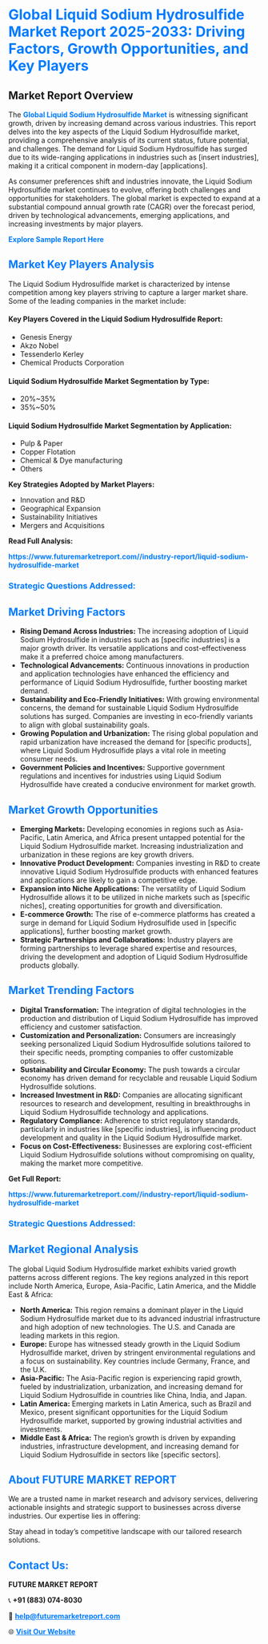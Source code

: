 <h1 style="color: #007BFF;">Global Liquid Sodium Hydrosulfide Market Report 2025-2033: Driving Factors, Growth Opportunities, and Key Players</h1>

<section id="overview">
<h2>Market Report Overview</h2>
<p>The <a href="https://www.futuremarketreport.com//industry-report/liquid-sodium-hydrosulfide-market" style="color: #007BFF; text-decoration: none;"><strong>Global Liquid Sodium Hydrosulfide Market</strong></a> is witnessing significant growth, driven by increasing demand across various industries. This report delves into the key aspects of the Liquid Sodium Hydrosulfide market, providing a comprehensive analysis of its current status, future potential, and challenges. The demand for Liquid Sodium Hydrosulfide has surged due to its wide-ranging applications in industries such as [insert industries], making it a critical component in modern-day [applications].</p>
<p>As consumer preferences shift and industries innovate, the Liquid Sodium Hydrosulfide market continues to evolve, offering both challenges and opportunities for stakeholders. The global market is expected to expand at a substantial compound annual growth rate (CAGR) over the forecast period, driven by technological advancements, emerging applications, and increasing investments by major players.</p>
</section>

<section id="overview">
<p><a href="https://www.futuremarketreport.com//request-sample/reportId=50499" style="color: #007BFF; text-decoration: none;"><strong>Explore Sample Report Here</strong></a></p>
</section>

<section id="key-players">
<h2 style="color: #007BFF;">Market Key Players Analysis</h2>
<p>The Liquid Sodium Hydrosulfide market is characterized by intense competition among key players striving to capture a larger market share. Some of the leading companies in the market include:</p>
<h4>Key Players Covered in the Liquid Sodium Hydrosulfide Report:</h4>
<ul><li>Genesis Energy</li><li>Akzo Nobel</li><li>Tessenderlo Kerley</li><li>Chemical Products Corporation</li></ul>
<h4>Liquid Sodium Hydrosulfide Market Segmentation by Type:</h4>
<ul><li>20%~35%</li><li>35%~50%</li></ul>

<h4>Liquid Sodium Hydrosulfide Market Segmentation by Application:</h4>
<ul><li>Pulp &amp; Paper</li><li>Copper Flotation</li><li>Chemical &amp; Dye manufacturing</li><li>Others</li></ul>
<p><strong>Key Strategies Adopted by Market Players:</strong></p>
<ul>
<li>Innovation and R&D</li>
<li>Geographical Expansion</li>
<li>Sustainability Initiatives</li>
<li>Mergers and Acquisitions</li>
</ul>
</section>

<section>
<p><strong>Read Full Analysis: </strong></p><a href="https://www.futuremarketreport.com//industry-report/liquid-sodium-hydrosulfide-market" style="color: #007BFF; text-decoration: none;"><strong>https://www.futuremarketreport.com//industry-report/liquid-sodium-hydrosulfide-market</strong></a>
<h3 style="color: #007BFF;">Strategic Questions Addressed:</h3>
</section>

<section id="driving-factors">
<h2 style="color: #007BFF;">Market Driving Factors</h2>
<ul>
<li><strong>Rising Demand Across Industries:</strong> The increasing adoption of Liquid Sodium Hydrosulfide in industries such as [specific industries] is a major growth driver. Its versatile applications and cost-effectiveness make it a preferred choice among manufacturers.</li>
<li><strong>Technological Advancements:</strong> Continuous innovations in production and application technologies have enhanced the efficiency and performance of Liquid Sodium Hydrosulfide, further boosting market demand.</li>
<li><strong>Sustainability and Eco-Friendly Initiatives:</strong> With growing environmental concerns, the demand for sustainable Liquid Sodium Hydrosulfide solutions has surged. Companies are investing in eco-friendly variants to align with global sustainability goals.</li>
<li><strong>Growing Population and Urbanization:</strong> The rising global population and rapid urbanization have increased the demand for [specific products], where Liquid Sodium Hydrosulfide plays a vital role in meeting consumer needs.</li>
<li><strong>Government Policies and Incentives:</strong> Supportive government regulations and incentives for industries using Liquid Sodium Hydrosulfide have created a conducive environment for market growth.</li>
</ul>
</section>

<section id="growth-opportunities">
<h2 style="color: #007BFF;">Market Growth Opportunities</h2>
<ul>
<li><strong>Emerging Markets:</strong> Developing economies in regions such as Asia-Pacific, Latin America, and Africa present untapped potential for the Liquid Sodium Hydrosulfide market. Increasing industrialization and urbanization in these regions are key growth drivers.</li>
<li><strong>Innovative Product Development:</strong> Companies investing in R&D to create innovative Liquid Sodium Hydrosulfide products with enhanced features and applications are likely to gain a competitive edge.</li>
<li><strong>Expansion into Niche Applications:</strong> The versatility of Liquid Sodium Hydrosulfide allows it to be utilized in niche markets such as [specific niches], creating opportunities for growth and diversification.</li>
<li><strong>E-commerce Growth:</strong> The rise of e-commerce platforms has created a surge in demand for Liquid Sodium Hydrosulfide used in [specific applications], further boosting market growth.</li>
<li><strong>Strategic Partnerships and Collaborations:</strong> Industry players are forming partnerships to leverage shared expertise and resources, driving the development and adoption of Liquid Sodium Hydrosulfide products globally.</li>
</ul>
</section>

<section id="trending-factors">
<h2 style="color: #007BFF;">Market Trending Factors</h2>
<ul>
<li><strong>Digital Transformation:</strong> The integration of digital technologies in the production and distribution of Liquid Sodium Hydrosulfide has improved efficiency and customer satisfaction.</li>
<li><strong>Customization and Personalization:</strong> Consumers are increasingly seeking personalized Liquid Sodium Hydrosulfide solutions tailored to their specific needs, prompting companies to offer customizable options.</li>
<li><strong>Sustainability and Circular Economy:</strong> The push towards a circular economy has driven demand for recyclable and reusable Liquid Sodium Hydrosulfide solutions.</li>
<li><strong>Increased Investment in R&D:</strong> Companies are allocating significant resources to research and development, resulting in breakthroughs in Liquid Sodium Hydrosulfide technology and applications.</li>
<li><strong>Regulatory Compliance:</strong> Adherence to strict regulatory standards, particularly in industries like [specific industries], is influencing product development and quality in the Liquid Sodium Hydrosulfide market.</li>
<li><strong>Focus on Cost-Effectiveness:</strong> Businesses are exploring cost-efficient Liquid Sodium Hydrosulfide solutions without compromising on quality, making the market more competitive.</li>
</ul>
</section>

<section>
<p><strong>Get Full Report: </strong></p><a href="https://www.futuremarketreport.com//industry-report/liquid-sodium-hydrosulfide-market" style="color: #007BFF; text-decoration: none;"><strong>https://www.futuremarketreport.com//industry-report/liquid-sodium-hydrosulfide-market</strong></a>
<h3 style="color: #007BFF;">Strategic Questions Addressed:</h3>
</section>


<section id="regional-analysis">
<h2 style="color: #007BFF;">Market Regional Analysis</h2>
<p>The global Liquid Sodium Hydrosulfide market exhibits varied growth patterns across different regions. The key regions analyzed in this report include North America, Europe, Asia-Pacific, Latin America, and the Middle East & Africa:</p>
<ul>
<li><strong>North America:</strong> This region remains a dominant player in the Liquid Sodium Hydrosulfide market due to its advanced industrial infrastructure and high adoption of new technologies. The U.S. and Canada are leading markets in this region.</li>
<li><strong>Europe:</strong> Europe has witnessed steady growth in the Liquid Sodium Hydrosulfide market, driven by stringent environmental regulations and a focus on sustainability. Key countries include Germany, France, and the U.K.</li>
<li><strong>Asia-Pacific:</strong> The Asia-Pacific region is experiencing rapid growth, fueled by industrialization, urbanization, and increasing demand for Liquid Sodium Hydrosulfide in countries like China, India, and Japan.</li>
<li><strong>Latin America:</strong> Emerging markets in Latin America, such as Brazil and Mexico, present significant opportunities for the Liquid Sodium Hydrosulfide market, supported by growing industrial activities and investments.</li>
<li><strong>Middle East & Africa:</strong> The region’s growth is driven by expanding industries, infrastructure development, and increasing demand for Liquid Sodium Hydrosulfide in sectors like [specific sectors].</li>
</ul>
</section>

<footer>
<h2 style="color: #007BFF;">About FUTURE MARKET REPORT</h2>
<p>We are a trusted name in market research and advisory services, delivering actionable insights and strategic support to businesses across diverse industries. Our expertise lies in offering:</p>

<p>Stay ahead in today’s competitive landscape with our tailored research solutions.</p>

<h2 style="color: #007BFF;">Contact Us:</h2>
<p><strong>FUTURE MARKET REPORT</strong></p>
<p>📞 <strong>+91 (883) 074-8030</strong></p>
<p>📧 <strong><a href="mailto:help@futuremarketreport.com" style="color: #007BFF;">help@futuremarketreport.com</a></strong></p>
<p>🌐 <strong><a href="https://www.futuremarketreport.com/" style="color: #007BFF;">Visit Our Website</a></strong></p>
</footer>